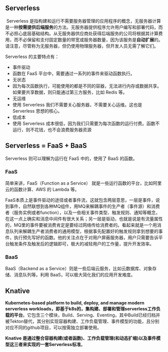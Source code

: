 ## Serverless

​	Serverless 是指构建和运行不需要服务器管理的应用程序的概念，无服务器计算是一种**按需提供后端服务**的方法。无服务器提供程序允许用户编写和部署代码，而不必担心底层基础结构。从无服务器供应商处获得后端服务的公司将根据其计算费用，而不必保留和支付固定数量的带宽或服务器数量，因为该服务是**自动扩展**的。请注意，尽管称为无服务器，但仍使用物理服务器，但开发人员无需了解它们。

Serverless 的主要特点有：

- 事件驱动
- 函数在 FaaS 平台中，需要通过一系列的事件来驱动函数执行。
- 无状态
- 因为每次函数执行，可能使用的都是不同的容器，无法进行内存或数据共享。如果要共享数据，则只能通过第三方服务，比如 Redis 等。
- 无运维
- 使用 Serverless 我们不需要关心服务器，不需要关心运维。这也是 Serverless 思想的核心。
- 低成本
- 使用 Serverless 成本很低，因为我们只需要为每次函数的运行付费。函数不运行，则不花钱，也不会浪费服务器资源



## Serverless = FaaS + BaaS

Serverless 则可以理解为运行在 FaaS 中的，使用了 BaaS 的函数。

### FaaS

简单来讲，FaaS（Function as a Service） 就是一些运行函数的平台，比如阿里云的函数计算、AWS 的 Lambda 等。

FaaS本质上是事件驱动的途径或者事件流，这就包含两层意思，一层是事件，说到事件，自然联想到各种MQ组件，用MQ来解耦事件的生产者（事件源）和消费者（服务实例或者function），以及一些相关事件类型、触发规则、通知等概念，在这一点上确实和消息中间件有很大关系；另一层是驱动，也就是说是有流量属性的，MQ里的事件要被消费肯定是要经过网络传给消费者的。看起来就是一个用消息队列来解耦生产者消费者的通用模型，根据事先配置好的触发规则拿到想要的事件，执行预先写好的函数。他的关注点在于对用户屏蔽服务器，用户只需要告诉平台触发条件及触发后的逻辑即可，极大的减轻用户的工作量，提升开发效率。

### BaaS

BaaS（Backend as a Service）则是一些后端云服务，比如云数据库、对象存储、消息队列等。利用 BaaS，可以极大简化我们的应用开发难度。



## Knative

**Kubernetes-based platform to build, deploy, and manage modern serverless workloads，即基于k8s的，集构建、部署和管理serverless工作负载的平台**。它包含三个模块，Build、Serving、Eventing，其中Build已经归档并被Tekton替代，其分别实现容器构建、工作负载管理、事件模型的功能，且分别对应不同的github项目，可以按需独立部署使用。

**Knative 是通过整合容器构建(或者函数)、工作负载管理(和动态扩缩)以及事件模型这三者来实现的一套Serverless标准**。